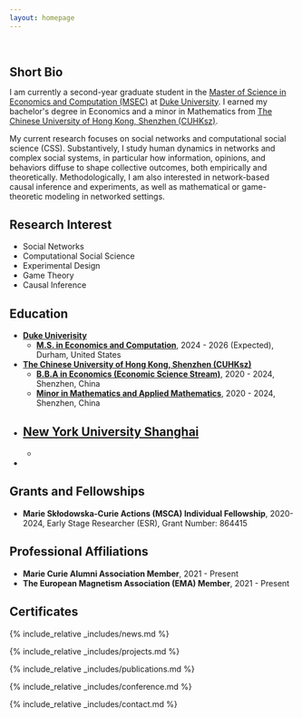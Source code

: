 ```yaml
---
layout: homepage
---
```


<h1 id="about-me"></h1>

<h2 style="margin: 60px 0px 10px;">Short Bio</h2>

I am currently a second-year graduate student in the [Master of Science in Economics and Computation (MSEC)](https://econ.duke.edu/masters-programs/degree-programs/msec) at [Duke University](https://duke.edu/). I earned my bachelor's degree in Economics and a minor in Mathematics from [The Chinese University of Hong Kong, Shenzhen (CUHKsz)](https://www.cuhk.edu.cn/en).

My current research focuses on social networks and computational social science (CSS). Substantively, I study human dynamics in networks and complex social systems, in particular how information, opinions, and behaviors diffuse to shape collective outcomes, both empirically and theoretically. Methodologically, I am also interested in network-based causal inference and experiments, as well as mathematical or game-theoretic modeling in networked settings. 

## Research Interest

- Social Networks
- Computational Social Science
- Experimental Design
- Game Theory
- Causal Inference

## Education
- [**Duke Univerisity**](https://duke.edu/)
  - [**M.S. in Economics and Computation**](https://econ.duke.edu/masters-programs/degree-programs/msec), 2024 - 2026 (Expected), Durham, United States
- [**The Chinese University of Hong Kong, Shenzhen (CUHKsz)**](https://www.cuhk.edu.cn/en)
  - [**B.B.A in Economics (Economic Science Stream)**](https://sme.cuhk.edu.cn/en/page/43), 2020 - 2024, Shenzhen, China
  - [**Minor in Mathematics and Applied Mathematics**](https://registry.cuhk.edu.cn/en/page/243), 2020 - 2024, Shenzhen, China
- [**New York University Shanghai**](https://shanghai.nyu.edu/)
  -
  -
-


## Grants and Fellowships
- **Marie Skłodowska-Curie Actions (MSCA) Individual Fellowship**, 2020-2024, Early Stage Researcher (ESR), Grant Number: 864415

## Professional Affiliations
- **Marie Curie Alumni Association Member**, 2021 - Present
- **The European Magnetism Association (EMA) Member**, 2021 - Present

## Certificates

<div data-iframe-width="150" data-iframe-height="270" data-share-badge-id="343635de-7d0f-43ea-922d-432566a4b1e5" data-share-badge-host="https://www.credly.com"></div><script type="text/javascript" async src="//cdn.credly.com/assets/utilities/embed.js"></script>

{% include_relative _includes/news.md %}

{% include_relative _includes/projects.md %}

{% include_relative _includes/publications.md %}

{% include_relative _includes/conference.md %}

{% include_relative _includes/contact.md %}
